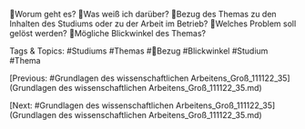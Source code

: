 Worum geht es?
Was weiß ich darüber?
Bezug des Themas zu den Inhalten des Studiums oder zu der Arbeit im Betrieb?
Welches Problem soll gelöst werden?
Mögliche Blickwinkel des Themas?

   Tags & Topics:
   #Studiums
   #Themas
   #Bezug
   #Blickwinkel
   #Studium
   #Thema

[Previous: #Grundlagen des wissenschaftlichen Arbeitens_Groß_111122_35](Grundlagen des wissenschaftlichen Arbeitens_Groß_111122_35.md)

[Next: #Grundlagen des wissenschaftlichen Arbeitens_Groß_111122_35](Grundlagen des wissenschaftlichen Arbeitens_Groß_111122_35.md)